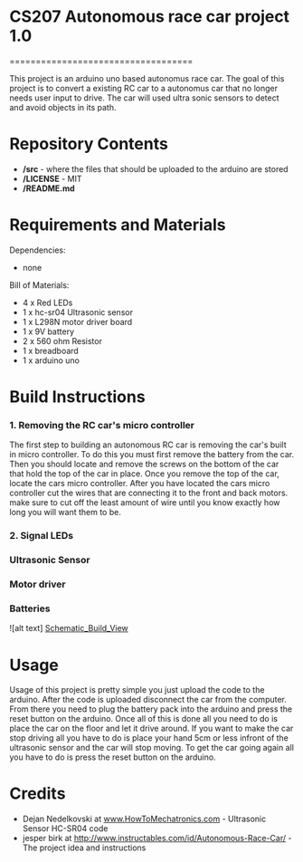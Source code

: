 # CS207 Autonomous race car project 1.0
===================================

This project is an arduino uno based autonomus race car. The goal of this project is to convert a existing RC car to a autonomus car that no longer needs user input to drive. The car will used ultra sonic sensors
to detect and avoid objects in its path.

Repository Contents
============
* **/src** - where the files that should be uploaded to the arduino are stored
* **/LICENSE** - MIT
* **/README.md**

Requirements and Materials
============
Dependencies: 
* none

Bill of Materials:
* 4 x Red LEDs
* 1 x hc-sr04 Ultrasonic sensor
* 1 x L298N motor driver board
* 1 x 9V battery
* 2 x 560 ohm Resistor
* 1 x breadboard
* 1 x arduino uno

Build Instructions
==================

### 1. Removing the RC car's micro controller

The first step to building an autonomous RC car is removing the car's built in micro controller. To do this you must first remove the battery from the car. Then you should locate and remove the screws on the bottom of the car that hold the top of the car in place. Once you remove the top of the car, locate the cars micro controller. After you have located the cars micro controller cut the wires that are connecting it to the front and back motors. make sure to cut off the least amount of wire until you know exactly how long you will want them to be.

### 2. Signal LEDs



### Ultrasonic Sensor

### Motor driver

### Batteries

![alt text] [Schematic_Build_View]

[Schematic_Build_View]: https://github.com/weRthem/CS207-Patrick-Larsen/blob/master/img/schematic_Build_View_schem.jpg

Usage
=====

Usage of this project is pretty simple you just upload the code to the arduino. After the code is uploaded disconnect the car from the computer. From there you need to plug the battery pack into the arduino and press the reset button on the arduino. Once all of this is done all you need to do is place the car on the floor and let it drive around. If you want to make the car stop driving all you have to do is place your hand 5cm or less infront of the ultrasonic sensor and the car will stop moving. To get the car going again all you have to do is press the reset button on the arduino.

Credits
=======

* Dejan Nedelkovski at www.HowToMechatronics.com - Ultrasonic Sensor HC-SR04 code
* jesper birk at http://www.instructables.com/id/Autonomous-Race-Car/ - The project idea and instructions
